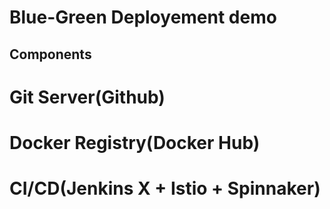 # Blue-Green Deployement demo

## Components

# Git Server(Github)
# Docker Registry(Docker Hub)
# CI/CD(Jenkins X + Istio + Spinnaker)
